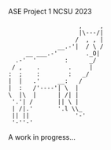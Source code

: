 ASE Project 1
NCSU 2023

                        ,     ,
                        |\---/|
                       /  , , |
                  __.-'|  / \ /
         __ ___.-'        ._O|
      .-'  '        :      _/
     / ,    .        .     |
    :  ;    :        :   _/
    |  |   .'     __:   /
    |  :   /'----'| \  |
    \  |\  |      | /| |
     '.'| /       || \ |
     | /|.'       '.l \\_
     || ||             '-'
     '-''-'

A work in progress...